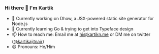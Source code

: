 ### Hi there 👋 I'm Kartik

- 🔭 Currently working on Dhow, a JSX-powered static site generator for Node.js
- 🌱 Currently learning Go & trying to get into Typeface design
- 📫 How to reach me: Email me at [hi@kartikn.me](mailto:hi@kartikn.me) or DM me on twitter ([@kartikajitnair](https://twitter.com/kartikajitnair))
- 😄 Pronouns: He/Him
